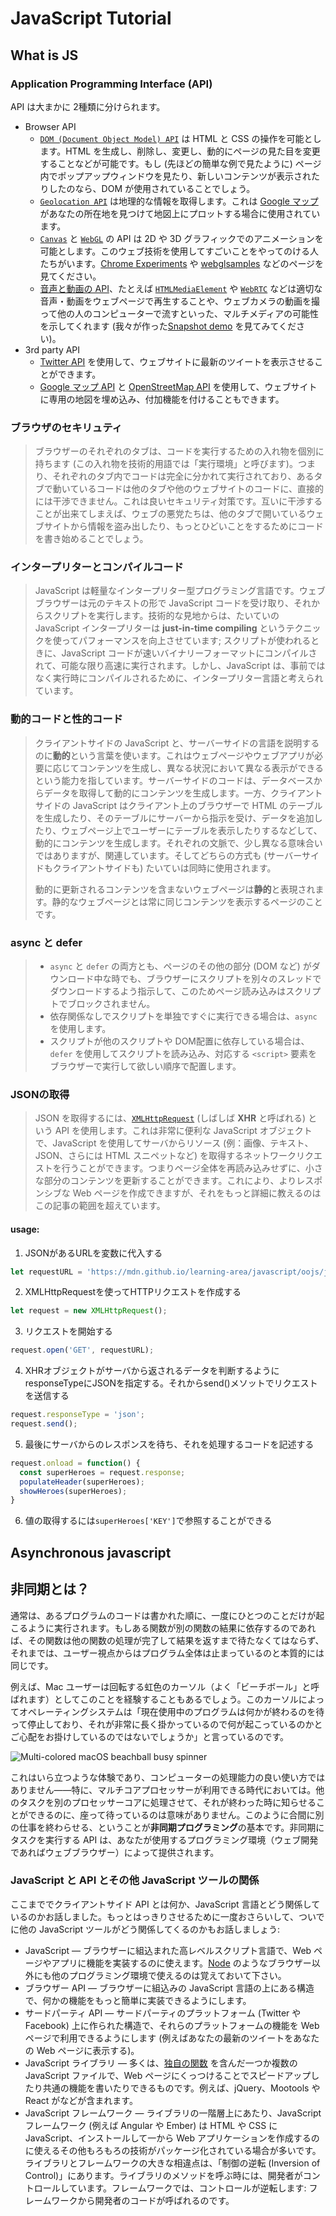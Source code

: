 # JavaScript Tutorial

## What is JS

### Application Programming Interface (API)

API は大まかに 2種類に分けられます。

- Browser API
  - [`DOM (Document Object Model) API`](https://developer.mozilla.org/ja/docs/Web/API/Document_Object_Model) は HTML と CSS の操作を可能とします。HTML を生成し、削除し、変更し、動的にページの見た目を変更することなどが可能です。もし (先ほどの簡単な例で見たように) ページ内でポップアップウィンドウを見たり、新しいコンテンツが表示されたりしたのなら、DOM が使用されていることでしょう。
  - [`Geolocation API`](https://developer.mozilla.org/ja/docs/Web/API/Geolocation) は地理的な情報を取得します。これは [Google マップ](https://www.google.com/maps)があなたの所在地を見つけて地図上にプロットする場合に使用されています。
  - [`Canvas`](https://developer.mozilla.org/ja/docs/Web/API/Canvas_API) と [`WebGL`](https://developer.mozilla.org/ja/docs/Web/API/WebGL_API) の API は 2D や 3D グラフィックでのアニメーションを可能とします。このウェブ技術を使用してすごいことをやってのける人たちがいます。[Chrome Experiments](https://www.chromeexperiments.com/webgl) や [webglsamples](https://webglsamples.org/) などのページを見てください。
  - [音声と動画の API](https://developer.mozilla.org/ja/docs/Web/Apps/Fundamentals/Audio_and_video_delivery)、たとえば [`HTMLMediaElement`](https://developer.mozilla.org/ja/docs/Web/API/HTMLMediaElement) や [`WebRTC`](https://developer.mozilla.org/ja/docs/Web/API/WebRTC_API) などは適切な音声・動画をウェブページで再生することや、ウェブカメラの動画を撮って他の人のコンピューターで流すといった、マルチメディアの可能性を示してくれます (我々が作った[Snapshot demo](http://chrisdavidmills.github.io/snapshot/) を見てみてください)。
- 3rd party API
  - [Twitter API](https://dev.twitter.com/overview/documentation) を使用して、ウェブサイトに最新のツイートを表示させることができます。
  - [Google マップ API](https://developers.google.com/maps/) と [OpenStreetMap API](https://wiki.openstreetmap.org/wiki/API) を使用して、ウェブサイトに専用の地図を埋め込み、付加機能を付けることもできます。

### ブラウザのセキリュティ

> ブラウザーのそれぞれのタブは、コードを実行するための入れ物を個別に持ちます (この入れ物を技術的用語では「実行環境」と呼びます)。つまり、それぞれのタブ内でコードは完全に分かれて実行されており、あるタブで動いているコードは他のタブや他のウェブサイトのコードに、直接的には干渉できません。これは良いセキュリティ対策です。互いに干渉することが出来てしまえば、ウェブの悪党たちは、他のタブで開いているウェブサイトから情報を盗み出したり、もっとひどいことをするためにコードを書き始めることでしょう。

### インタープリターとコンパイルコード

> JavaScript は軽量なインタープリター型プログラミング言語です。ウェブブラウザーは元のテキストの形で JavaScript コードを受け取り、それからスクリプトを実行します。技術的な見地からは、たいていの JavaScript インタープリターは **just-in-time compiling** というテクニックを使ってパフォーマンスを向上させています; スクリプトが使われるときに、JavaScript コードが速いバイナリーフォーマットにコンパイルされて、可能な限り高速に実行されます。しかし、JavaScript は、事前ではなく実行時にコンパイルされるために、インタープリター言語と考えられています。

### 動的コードと性的コード

> クライアントサイドの JavaScript と、サーバーサイドの言語を説明するのに**動的**という言葉を使います。これはウェブページやウェブアプリが必要に応じてコンテンツを生成し、異なる状況において異なる表示ができるという能力を指しています。サーバーサイドのコードは、データベースからデータを取得して動的にコンテンツを生成します。一方、クライアントサイドの JavaScript はクライアント上のブラウザーで HTML のテーブルを生成したり、そのテーブルにサーバーから指示を受け、データを追加したり、ウェブページ上でユーザーにテーブルを表示したりするなどして、動的にコンテンツを生成します。それぞれの文脈で、少し異なる意味合いではありますが、関連しています。そしてどちらの方式も (サーバーサイドもクライアントサイドも) たいていは同時に使用されます。
>
> 動的に更新されるコンテンツを含まないウェブページは**静的**と表現されます。静的なウェブページとは常に同じコンテンツを表示するページのことです。

### async と defer

> - `async` と `defer` の両方とも、ページのその他の部分 (DOM など) がダウンロード中な時でも、ブラウザーにスクリプトを別々のスレッドでダウンロードするよう指示して、このためページ読み込みはスクリプトでブロックされません。
> - 依存関係なしでスクリプトを単独ですぐに実行できる場合は、`async` を使用します。
> - スクリプトが他のスクリプトや DOM配置に依存している場合は、`defer` を使用してスクリプトを読み込み、対応する `<script>` 要素をブラウザーで実行して欲しい順序で配置します。

### JSONの取得

> JSON を取得するには、[`XMLHttpRequest`](https://developer.mozilla.org/ja/docs/Web/API/XMLHttpRequest) (しばしば **XHR** と呼ばれる) という API を使用します。これは非常に便利な JavaScript オブジェクトで、JavaScript を使用してサーバからリソース (例：画像、テキスト、JSON、さらには HTML スニペットなど) を取得するネットワークリクエストを行うことができます。つまりページ全体を再読み込みせずに、小さな部分のコンテンツを更新することができます。これにより、よりレスポンシブな Web ページを作成できますが、それをもっと詳細に教えるのはこの記事の範囲を超えています。

 #### usage:

1. JSONがあるURLを変数に代入する

```javascript
let requestURL = 'https://mdn.github.io/learning-area/javascript/oojs/json/superheroes.json';
```



2. XMLHttpRequestを使ってHTTPリクエストを作成する

```javascript
let request = new XMLHttpRequest();
```

3. リクエストを開始する

```javascript
request.open('GET', requestURL);
```

4. XHRオブジェクトがサーバから返されるデータを判断するようにresponseTypeにJSONを指定する。それからsend()メソットでリクエストを送信する

```javascript
request.responseType = 'json';
request.send();
```

5. 最後にサーバからのレスポンスを待ち、それを処理するコードを記述する

```javascript
request.onload = function() {
  const superHeroes = request.response;
  populateHeader(superHeroes);
  showHeroes(superHeroes);
}
```

6. 値の取得するには`superHeroes['KEY']`で参照することができる

## Asynchronous javascript

## 非同期とは？

通常は、あるプログラムのコードは書かれた順に、一度にひとつのことだけが起こるように実行されます。もしある関数が別の関数の結果に依存するのであれば、その関数は他の関数の処理が完了して結果を返すまで待たなくてはならず、それまでは、ユーザー視点からはプログラム全体は止まっているのと本質的には同じです。

例えば、Mac ユーザーは回転する虹色のカーソル（よく「ビーチボール」と呼ばれます）としてこのことを経験することもあるでしょう。このカーソルによってオペレーティングシステムは「現在使用中のプログラムは何かが終わるのを待って停止しており、それが非常に長く掛かっているので何が起こっているのかとご心配をお掛けしているのではないでしょうか」と言っているのです。

![Multi-colored macOS beachball busy spinner](https://mdn.mozillademos.org/files/16577/beachball.jpg)

これはいら立つような体験であり、コンピューターの処理能力の良い使い方ではありません――特に、マルチコアプロセッサーが利用できる時代においては。他のタスクを別のプロセッサーコアに処理させて、それが終わった時に知らせることができるのに、座って待っているのは意味がありません。このように合間に別の仕事を終わらせる、ということが**非同期プログラミング**の基本です。非同期にタスクを実行する API は、あなたが使用するプログラミング環境（ウェブ開発であればウェブブラウザー）によって提供されます。

### JavaScript と API とその他 JavaScript ツールの関係

ここまででクライアントサイド API とは何か、JavaScript 言語とどう関係しているのかお話しました。もっとはっきりさせるために一度おさらいして、ついでに他の JavaScript ツールがどう関係してくるのかもお話しましょう:

- JavaScript — ブラウザーに組込まれた高レベルスクリプト言語で、Web ページやアプリに機能を実装するのに使えます。[Node](https://developer.mozilla.org/ja/docs/Learn/Server-side/Express_Nodejs/Introduction) のようなブラウザー以外にも他のプログラミング環境で使えるのは覚えておいて下さい。
- ブラウザー API — ブラウザーに組込みの JavaScript 言語の上にある構造で、何かの機能をもっと簡単に実装できるようにします。
- サードパーティ API — サードパーティのプラットフォーム (Twitter や Facebook) 上に作られた構造で、それらのプラットフォームの機能を Web ページで利用できるようにします (例えばあなたの最新のツイートをあなたの Web ページに表示する)。
- JavaScript ライブラリ — 多くは、[独自の関数](https://developer.mozilla.org/ja/docs/Learn/JavaScript/Building_blocks/Functions#custom_functions) を含んだ一つか複数の JavaScript ファイルで、Web ページにくっつけることでスピードアップしたり共通の機能を書いたりできるものです。例えば、jQuery、Mootools や React がなどが含まれます。
- JavaScript フレームワーク — ライブラリの一階層上にあたり、JavaScript フレームワーク (例えば Angular や Ember) は HTML や CSS に JavaScript、インストールして一から Web アプリケーションを作成するのに使えるその他もろもろの技術がパッケージ化されている場合が多いです。ライブラリとフレームワークの大きな相違点は、「制御の逆転 (Inversion of Control)」にあります。ライブラリのメソッドを呼ぶ時には、開発者がコントロールしています。フレームワークでは、コントロールが逆転します: フレームワークから開発者のコードが呼ばれるのです。
